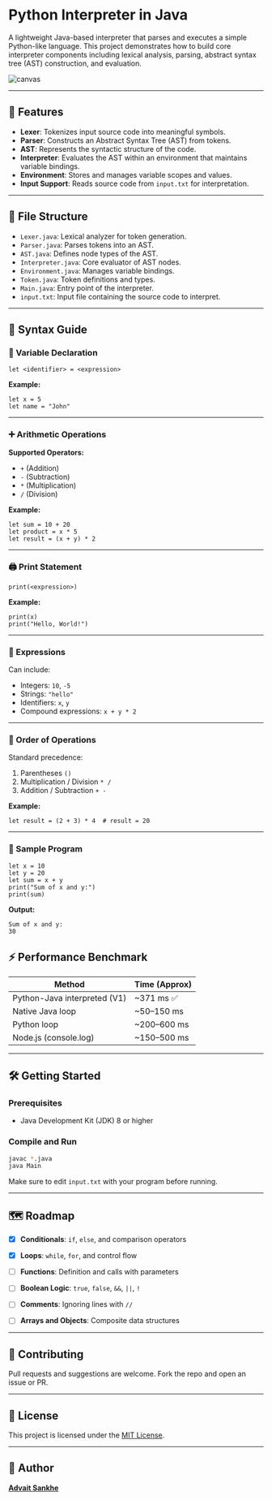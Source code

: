 # Python Interpreter in Java

A lightweight Java-based interpreter that parses and executes a simple Python-like language. This project demonstrates how to build core interpreter components including lexical analysis, parsing, abstract syntax tree (AST) construction, and evaluation.

![canvas](https://github.com/user-attachments/assets/058e4996-adf8-4e5c-8090-e9271916e406)

---

## 🚀 Features

- **Lexer**: Tokenizes input source code into meaningful symbols.
- **Parser**: Constructs an Abstract Syntax Tree (AST) from tokens.
- **AST**: Represents the syntactic structure of the code.
- **Interpreter**: Evaluates the AST within an environment that maintains variable bindings.
- **Environment**: Stores and manages variable scopes and values.
- **Input Support**: Reads source code from `input.txt` for interpretation.

---

## 📁 File Structure

- `Lexer.java`: Lexical analyzer for token generation.
- `Parser.java`: Parses tokens into an AST.
- `AST.java`: Defines node types of the AST.
- `Interpreter.java`: Core evaluator of AST nodes.
- `Environment.java`: Manages variable bindings.
- `Token.java`: Token definitions and types.
- `Main.java`: Entry point of the interpreter.
- `input.txt`: Input file containing the source code to interpret.

---

## 🧠 Syntax Guide

### 🧮 Variable Declaration

```plaintext
let <identifier> = <expression>
```

**Example:**
```plaintext
let x = 5
let name = "John"
```

---

### ➕ Arithmetic Operations

**Supported Operators:**
- `+` (Addition)
- `-` (Subtraction)
- `*` (Multiplication)
- `/` (Division)

**Example:**
```plaintext
let sum = 10 + 20
let product = x * 5
let result = (x + y) * 2
```

---

### 🖨️ Print Statement

```plaintext
print(<expression>)
```

**Example:**
```plaintext
print(x)
print("Hello, World!")
```

---

### 🧠 Expressions

Can include:
- Integers: `10`, `-5`
- Strings: `"hello"`
- Identifiers: `x`, `y`
- Compound expressions: `x + y * 2`

---

### 📂 Order of Operations

Standard precedence:
1. Parentheses `()`
2. Multiplication / Division `* /`
3. Addition / Subtraction `+ -`

**Example:**
```plaintext
let result = (2 + 3) * 4  # result = 20
```

---

### 📝 Sample Program

```plaintext
let x = 10
let y = 20
let sum = x + y
print("Sum of x and y:")
print(sum)
```

**Output:**
```plaintext
Sum of x and y:
30
```
## ⚡ Performance Benchmark

| Method                   | Time (Approx) |
|--------------------------|---------------|
| Python-Java interpreted (V1) | ~371 ms ✅     |
| Native Java loop         | ~50–150 ms    |
| Python loop              | ~200–600 ms   |
| Node.js (console.log)    | ~150–500 ms   |


---
## 🛠️ Getting Started

### Prerequisites

- Java Development Kit (JDK) 8 or higher

### Compile and Run

```bash
javac *.java
java Main
```

Make sure to edit `input.txt` with your program before running.

---

## 🗺️ Roadmap

- [x] **Conditionals**: `if`, `else`, and comparison operators
- [x] **Loops**: `while`, `for`, and control flow
- [ ] **Functions**: Definition and calls with parameters
- [ ] **Boolean Logic**: `true`, `false`, `&&`, `||`, `!`
- [ ] **Comments**: Ignoring lines with `//`
- [ ] **Arrays and Objects**: Composite data structures


---

## 🤝 Contributing

Pull requests and suggestions are welcome. Fork the repo and open an issue or PR.

---

## 📜 License

This project is licensed under the [MIT License](LICENSE).

---

## 👤 Author
**[Advait Sankhe](https://github.com/AdvaitSan)**


